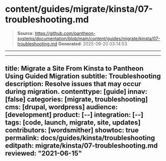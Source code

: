 # content/guides/migrate/kinsta/07-troubleshooting.md

> **Source**: https://github.com/pantheon-systems/documentation/blob/main/content/guides/migrate/kinsta/07-troubleshooting.md
> **Generated**: 2025-09-20 03:14:53

---

---
title: Migrate a Site From Kinsta to Pantheon Using Guided Migration
subtitle: Troubleshooting
description: Resolve issues that may occur during migration.
contenttype: [guide]
innav: [false]
categories: [migrate, troubleshooting]
cms: [drupal, wordpress]
audience: [development]
product: [--]
integration: [--]
tags: [code, launch, migrate, site, updates]
contributors: [wordsmither]
showtoc: true
permalink: docs/guides/kinsta/troubleshooting
editpath: migrate/kinsta/07-troubleshooting.md
reviewed: "2021-06-15"
---

<Partial file="migrate/troubleshooting-migrate-general.md" />
<Partial file="migrate/troubleshooting-drupal.md" />
<Partial file="migrate/troubleshooting-wordpress.md" />
